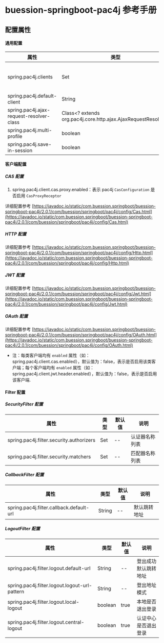# buession-springboot-pac4j 参考手册


## 配置属性


#### 通用配置

|  属性   | 类型   | 默认值    | 说明    |
|  ----  | ----   | ----     | ----   |
| spring.pac4j.clients                      | Set<String>                                  | --      | 启用认证的客户端类型名称，需要和各配置 [BaseConfig.BaseClientConfig](https://javadoc.io/static/com.buession.springboot/buession-springboot-pac4j/2.0.1/com/buession/springboot/pac4j/config/BaseConfig.BaseClientConfig.html) 类型中的名称保持一致     |
| spring.pac4j.default-client               | String                                 | --      | 默认客户端类型名称     |
| spring.pac4j.ajax-request-resolver-class  | Class<? extends org.pac4j.core.http.ajax.AjaxRequestResolver>                                  | com.buession.security.pac4j.http.JsonAjaxRequestResolver      |  Compute if a HTTP request is an AJAX one and the appropriate response.     |
| spring.pac4j.multi-profile                | boolean                                | false      | 是否允许多个 Profile     |
| spring.pac4j.save-in-session              | boolean                                | true   | 是否保存到 SESSION 中     |


#### 客户端配置

##### CAS 配置

1. spring.pac4j.client.cas.proxy.enabled：表示 pac4j `CasConfiguration` 是否启用 `CasProxyReceptor`

详细配置参考 [https://javadoc.io/static/com.buession.springboot/buession-springboot-pac4j/2.0.1/com/buession/springboot/pac4j/config/Cas.html](https://javadoc.io/static/com.buession.springboot/buession-springboot-pac4j/2.0.1/com/buession/springboot/pac4j/config/Cas.html)


##### HTTP 配置

详细配置参考 [https://javadoc.io/static/com.buession.springboot/buession-springboot-pac4j/2.0.1/com/buession/springboot/pac4j/config/Http.html](https://javadoc.io/static/com.buession.springboot/buession-springboot-pac4j/2.0.1/com/buession/springboot/pac4j/config/Http.html)


##### JWT 配置

详细配置参考 [https://javadoc.io/static/com.buession.springboot/buession-springboot-pac4j/2.0.1/com/buession/springboot/pac4j/config/Jwt.html](https://javadoc.io/static/com.buession.springboot/buession-springboot-pac4j/2.0.1/com/buession/springboot/pac4j/config/Jwt.html)


##### OAuth 配置

详细配置参考 [https://javadoc.io/static/com.buession.springboot/buession-springboot-pac4j/2.0.1/com/buession/springboot/pac4j/config/OAuth.html](https://javadoc.io/static/com.buession.springboot/buession-springboot-pac4j/2.0.1/com/buession/springboot/pac4j/config/OAuth.html)

* 注：每类客户端均有 `enabled` 属性（如：spring.pac4j.client.cas.enabled），默认值为：false，表示是否启用该类客户端；每个客户端均有 `enabled` 属性（如：spring.pac4j.client.jwt.header.enabled），默认值为：false，表示是否启用该客户端.


#### Filter 配置

##### SecurityFilter 配置

|  属性   | 类型   | 默认值    | 说明    |
|  ----  | ----   | ----     | ----   |
| spring.pac4j.filter.security.authorizers  | Set<String>    | --      | 认证器名称列表     |
| spring.pac4j.filter.security.matchers     | Set<String>    | --      | 匹配器名称列表     |


##### CallbackFilter 配置

|  属性   | 类型   | 默认值    | 说明    |
|  ----  | ----   | ----     | ----   |
| spring.pac4j.filter.callback.default-url  | String    | --      | 默认跳转地址     |


##### LogoutFilter 配置

|  属性   | 类型   | 默认值    | 说明    |
|  ----  | ----   | ----     | ----   |
| spring.pac4j.filter.logout.default-url         | String    | --      | 登出成功默认跳转地址     |
| spring.pac4j.filter.logout.logout-url-pattern  | String    | --      | 登出地址模式            |
| spring.pac4j.filter.logout.local-logout        | boolean   | true    | 本地是否退出登录         |
| spring.pac4j.filter.logout.central-logout      | boolean   | true    | 认证中心是否退出登录     |